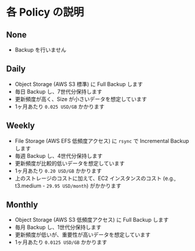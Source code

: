 # 各 Policy の説明

## None

- Backup を行いません

## Daily

- Object Storage (AWS S3 標準) に Full Backup します
- 毎日 Backup し、7世代分保持します
- 更新頻度が高く、Size が小さいデータを想定しています
- 1ヶ月あたり `0.025 USD/GB` かかります

## Weekly

- File Storage (AWS EFS 低頻度アクセス) に `rsync` で Incremental Backup します
- 毎週 Backup し、4世代分保持します
- 更新頻度が比較的低いデータを想定しています
- 1ヶ月あたり `0.20 USD/GB` かかります
- 上のストレージのコストに加えて、EC2 インスタンスのコスト (e.g., t3.medium - `29.95 USD/month`) がかかります

## Monthly

- Object Storage (AWS S3 低頻度アクセス) に Full Backup します
- 毎月 Backup し、1世代分保持します
- 更新頻度が低いが、重要性が高いデータを想定しています
- 1ヶ月あたり `0.0125 USD/GB` かかります
